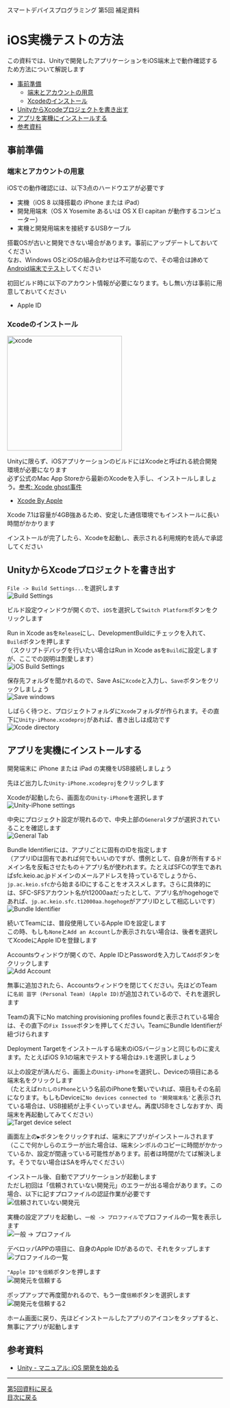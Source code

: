 スマートデバイスプログラミング 第5回 補足資料
# iOS実機テストの方法

この資料では、Unityで開発したアプリケーションをiOS端末上で動作確認するため方法について解説します

* [事前準備](#setup)
  * [端末とアカウントの用意](#setup-devices)
  * [Xcodeのインストール](#install-xcode)
* [UnityからXcodeプロジェクトを書き出す](#output-project)
* [アプリを実機にインストールする](#run)
* [参考資料](#links)


## <a name="setup">事前準備</a>

### <a name="setup-devices">端末とアカウントの用意</a>

iOSでの動作確認には、以下3点のハードウエアが必要です

* 実機（iOS 8 以降搭載の iPhone または iPad）
* 開発用端末（OS X Yosemite あるいは OS X El capitan が動作するコンピューター）
* 実機と開発用端末を接続するUSBケーブル

搭載OSが古いと開発できない場合があります。事前にアップデートしておいてください  
なお、Windows OSとiOSの組み合わせは不可能なので、その場合は諦めて[Android端末でテスト](/k05_develop_android.md)してください

初回ビルド時に以下のアカウント情報が必要になります。もし無い方は事前に用意しておいてください

* Apple ID

### <a name="install-xcode">Xcodeのインストール</a>

[<img alt="xcode" src="https://developer.apple.com/library/ios/documentation/ToolsLanguages/Conceptual/Xcode_Overview/Art/XcodeIcon_2x.png" width="268px" />](https://itunes.apple.com/us/app/xcode/id497799835)

Unityに限らず、iOSアプリケーションのビルドにはXcodeと呼ばれる統合開発環境が必要になります  
必ず公式のMac App Storeから最新のXcodeを入手し、インストールしましょう。[参考: Xcode ghost事件](http://www.apple.com/cn/xcodeghost/#english)

* [Xcode By Apple](https://itunes.apple.com/us/app/xcode/id497799835)

Xcode 7.1は容量が4GB強あるため、安定した通信環境でもインストールに長い時間がかかります

インストールが完了したら、Xcodeを起動し、表示される利用規約を読んで承認してください


## <a name="output-project">UnityからXcodeプロジェクトを書き出す</a>

`File -> Build Settings...`を選択します  
![Build Settings](/assets/k05/ios_001.png)

ビルド設定ウィンドウが開くので、`iOS`を選択して`Switch Platform`ボタンをクリックします

Run in Xcode asを`Release`にし、DevelopmentBuildにチェックを入れて、`Build`ボタンを押します  
（スクリプトデバッグを行いたい場合はRun in Xcode asを`Build`に設定しますが、ここでの説明は割愛します）  
![iOS Build Settings](/assets/k05/ios_003.png)

保存先フォルダを聞かれるので、Save Asに`Xcode`と入力し、`Save`ボタンをクリックしましょう  
![Save windows](/assets/k05/ios_004.png)

しばらく待つと、プロジェクトフォルダに`Xcode`フォルダが作られます。その直下に`Unity-iPhone.xcodeproj`があれば、書き出しは成功です  
![Xcode directory](/assets/k05/ios_005.png)

## <a name="run">アプリを実機にインストールする</a>

開発端末に iPhone または iPad の実機をUSB接続しましょう

先ほど出力した`Unity-iPhone.xcodeproj`をクリックします

Xcodeが起動したら、画面左の`Unity-iPhone`を選択します  
![Unity-iPhone settings](/assets/k05/ios_006.png)

中央にプロジェクト設定が現れるので、中央上部の`General`タブが選択されていることを確認します  
![General Tab](/assets/k05/ios_007.png)

Bundle Identifierには、アプリごとに固有のIDを指定します  
（アプリIDは固有であれば何でもいいのですが、慣例として、自身が所有するドメイン名を反転させたもの＋アプリ名が使われます。たとえばSFCの学生であればsfc.keio.ac.jpドメインのメールアドレスを持っているでしょうから、`jp.ac.keio.sfc`から始まるIDにすることをオススメします。さらに具体的には、SFC-SFSアカウント名がt12000aaだったとして、アプリ名がhogehogeであれば、`jp.ac.keio.sfc.t12000aa.hogehoge`がアプリIDとして相応しいです）  
![Bundle Identifier](/assets/k05/ios_008.png)

続いてTeamには、普段使用しているApple IDを設定します  
この時、もしも`None`と`Add an Account`しか表示されない場合は、後者を選択してXcodeにApple IDを登録します

Accountsウィンドウが開くので、Apple IDとPasswordを入力して`Add`ボタンをクリックします  
![Add Account](/assets/k05/ios_009.png)

無事に追加されたら、Accountsウィンドウを閉じてください。先ほどのTeamに`名前 苗字 (Personal Team) (Apple ID)`が追加されているので、それを選択します

Teamの真下にNo matching provisioning profiles foundと表示されている場合は、その直下の`Fix Issue`ボタンを押してください。TeamにBundle Identifierが紐づけられます

Deployment Targetをインストールする端末のiOSバージョンと同じものに変えます。たとえばiOS 9.1の端末でテストする場合は`9.1`を選択しましょう

以上の設定が済んだら、画面上の`Unity-iPhone`を選択し、Deviceの項目にある端末名をクリックします  
（たとえば`わたしのiPhone`という名前のiPhoneを繋いでいれば、項目もその名前になります。もしもDeviceに`No devices connected to '開発端末名'`と表示されている場合は、USB接続が上手くいっていません。再度USBをさしなおすか、両端末を再起動してみてください）  
![Target device select](/assets/k05/ios_010.png)

画面左上の`▶`ボタンをクリックすれば、端末にアプリがインストールされます  
（ここで何かしらのエラーが出た場合は、端末シンボルのコピーに時間がかかっているか、設定が間違っている可能性があります。前者は時間がたてば解決します。そうでない場合はSAを呼んでください）

インストール後、自動でアプリケーションが起動します  
ただし初回は「信頼されていない開発元」のエラーが出る場合があります。この場合、以下に記すプロファイルの認証作業が必要です  
![信頼されていない開発元](/assets/k05/ios_011.png)

実機の設定アプリを起動し、`一般 -> プロファイル`でプロファイルの一覧を表示します  
![一般 -> プロファイル](/assets/k05/ios_012.png)

デベロッパAPPの項目に、自身のApple IDがあるので、それをタップします  
![プロファイルの一覧](/assets/k05/ios_013.png)

`"Apple ID"を信頼`ボタンを押します  
![開発元を信頼する](/assets/k05/ios_014.png)

ポップアップで再度聞かれるので、もう一度`信頼`ボタンを選択します  
![開発元を信頼する2](/assets/k05/ios_015.png)

ホーム画面に戻り、先ほどインストールしたアプリのアイコンをタップすると、無事にアプリが起動します

## <a name="links">参考資料</a>

* [Unity - マニュアル: iOS 開発を始める](http://docs.unity3d.com/ja/current/Manual/iphone-GettingStarted.html)


---
[第5回資料に戻る](/k05.md)  
[目次に戻る](/README.md#授業テキスト)
